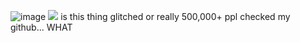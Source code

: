 ![image](https://github.com/user-attachments/assets/1cf412c3-ff5e-417f-bab1-b24a427d3245)
![](https://komarev.com/ghpvc/?username=your-github-username&color=ff69b4)
 is this thing glitched or really 500,000+ ppl checked my github... WHAT

